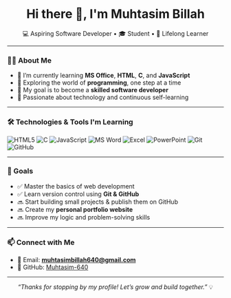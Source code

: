 <h1 align="center">Hi there 👋, I'm Muhtasim Billah</h1>

<p align="center">
  💻 Aspiring Software Developer • 🎓 Student • 🌱 Lifelong Learner  
</p>

---

### 👨‍🎓 About Me

- 🔭 I’m currently learning **MS Office**, **HTML**, **C**, and **JavaScript**
- 🌱 Exploring the world of **programming**, one step at a time
- 🎯 My goal is to become a **skilled software developer**
- 🧠 Passionate about technology and continuous self-learning

---

### 🛠️ Technologies & Tools I'm Learning

![HTML5](https://img.shields.io/badge/-HTML5-orange?logo=html5&logoColor=white&style=flat)
![C](https://img.shields.io/badge/-C-blue?logo=c&logoColor=white&style=flat)
![JavaScript](https://img.shields.io/badge/-JavaScript-yellow?logo=javascript&logoColor=black&style=flat)
![MS Word](https://img.shields.io/badge/-MS_Word-2b579a?logo=microsoftword&logoColor=white&style=flat)
![Excel](https://img.shields.io/badge/-Excel-217346?logo=microsoftexcel&logoColor=white&style=flat)
![PowerPoint](https://img.shields.io/badge/-PowerPoint-b7472a?logo=microsoftpowerpoint&logoColor=white&style=flat)
![Git](https://img.shields.io/badge/-Git-F05032?logo=git&logoColor=white&style=flat)
![GitHub](https://img.shields.io/badge/-GitHub-181717?logo=github&logoColor=white&style=flat)

---

### 🚀 Goals

- ✅ Master the basics of web development
- ✅ Learn version control using **Git & GitHub**
- 🔜 Start building small projects & publish them on GitHub
- 🔜 Create my **personal portfolio website**
- 🔜 Improve my logic and problem-solving skills

---

### 📫 Connect with Me

- 📧 Email: **muhtasimbillah640@gmail.com**
- 🐙 GitHub: [Muhtasim-640](https://github.com/Muhtasim-640)

---

<p align="center">
  <i>“Thanks for stopping by my profile! Let’s grow and build together.”</i> 💡
</p>
